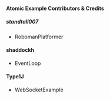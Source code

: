 #### Atomic Example Contributors & Credits

##### **standtall007**
* RobomanPlatformer

#### **shaddockh**
* EventLoop

#### **Type1J**
* WebSocketExample
